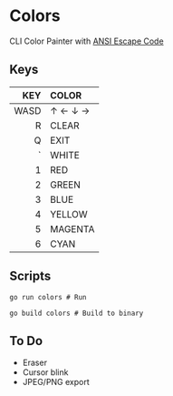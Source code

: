 # Colors
CLI Color Painter with [ANSI Escape Code](https://en.wikipedia.org/wiki/ANSI_escape_code)

## Keys
|  KEY | COLOR   |
|-----:|:--------|
| WASD | ↑ ← ↓ → |
|    R | CLEAR   |
|    Q | EXIT    |
|    ` | WHITE   |
|    1 | RED     |
|    2 | GREEN   |
|    3 | BLUE    |
|    4 | YELLOW  |
|    5 | MAGENTA |
|    6 | CYAN    |


## Scripts
```shell
go run colors # Run

go build colors # Build to binary
```

## To Do
- Eraser
- Cursor blink
- JPEG/PNG export
